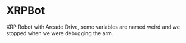 # XRPBot
XRP Robot with Arcade Drive, some variables are named weird and we stopped when we were debugging the arm.
